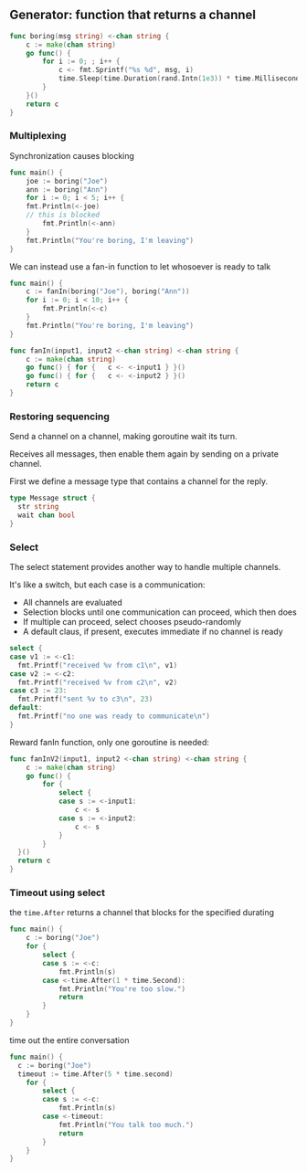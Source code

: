## Generator: function that returns a channel

```go
func boring(msg string) <-chan string {
	c := make(chan string)
	go func() {
		for i := 0; ; i++ {
			c <- fmt.Sprintf("%s %d", msg, i)
			time.Sleep(time.Duration(rand.Intn(1e3)) * time.Millisecond)
		}
	}()
	return c
}
```

### Multiplexing

Synchronization causes blocking

```go
func main() {
	joe := boring("Joe")
	ann := boring("Ann")
	for i := 0; i < 5; i++ {
    fmt.Println(<-joe)
    // this is blocked
		fmt.Println(<-ann)
	}
	fmt.Println("You're boring, I'm leaving")
}
```

We can instead use a fan-in function to let whosoever is ready to talk

```go
func main() {
	c := fanIn(boring("Joe"), boring("Ann"))
	for i := 0; i < 10; i++ {
		fmt.Println(<-c)
	}
	fmt.Println("You're boring, I'm leaving")
}

func fanIn(input1, input2 <-chan string) <-chan string {
	c := make(chan string)
	go func() { for {	c <- <-input1 } }()
	go func() { for {	c <- <-input2 } }()
	return c
}
```

### Restoring sequencing

Send a channel on a channel, making goroutine wait its turn.

Receives all messages, then enable them again by sending on a private channel.

First we define a message type that contains a channel for the reply.

```go
type Message struct {
  str string
  wait chan bool
}
```

### Select

The select statement provides another way to handle multiple channels.

It's like a switch, but each case is a communication:

- All channels are evaluated
- Selection blocks until one communication can proceed, which then does
- If multiple can proceed, select chooses pseudo-randomly
- A default claus, if present, executes immediate if no channel is ready

```go
select {
case v1 := <-c1:
  fmt.Printf("received %v from c1\n", v1)
case v2 := <-c2:
  fmt.Printf("received %v from c2\n", v2)
case c3 := 23:
  fmt.Printf("sent %v to c3\n", 23)
default:
  fmt.Printf("no one was ready to communicate\n")
}
```

Reward fanIn function, only one goroutine is needed:

```go
func fanInV2(input1, input2 <-chan string) <-chan string {
	c := make(chan string)
	go func() {
		for {
			select {
			case s := <-input1:
				c <- s
			case s := <-input2:
				c <- s
			}
		}
  }()
  return c
}
```

### Timeout using select

the `time.After` returns a channel that blocks for the specified durating

```go
func main() {
	c := boring("Joe")
	for {
		select {
		case s := <-c:
			fmt.Println(s)
		case <-time.After(1 * time.Second):
			fmt.Println("You're too slow.")
			return
		}
	}
}
```

time out the entire conversation

```go
func main() {
  c := boring("Joe")
  timeout := time.After(5 * time.second)
	for {
		select {
		case s := <-c:
			fmt.Println(s)
		case <-timeout:
			fmt.Println("You talk too much.")
			return
		}
	}
}
```

